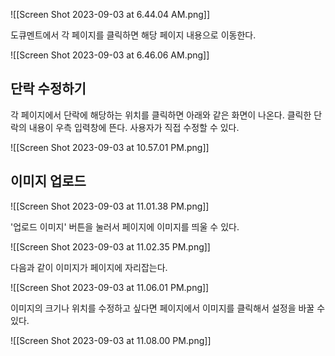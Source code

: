 

![[Screen Shot 2023-09-03 at 6.44.04 AM.png]]

도큐멘트에서 각 페이지를 클릭하면 해당 페이지 내용으로 이동한다.

![[Screen Shot 2023-09-03 at 6.46.06 AM.png]]


## 단락 수정하기

각 페이지에서 단락에 해당하는 위치를 클릭하면 아래와 같은 화면이 나온다.
클릭한 단락의 내용이 우측 입력창에 뜬다.
사용자가 직접 수정할 수 있다.

![[Screen Shot 2023-09-03 at 10.57.01 PM.png]]





## 이미지 업로드

![[Screen Shot 2023-09-03 at 11.01.38 PM.png]]

'업로드 이미지' 버튼을 눌러서 페이지에 이미지를 띄울 수 있다.

![[Screen Shot 2023-09-03 at 11.02.35 PM.png]]



다음과 같이 이미지가 페이지에 자리잡는다.

![[Screen Shot 2023-09-03 at 11.06.01 PM.png]]


이미지의 크기나 위치를 수정하고 싶다면 페이지에서 이미지를 클릭해서 
설정을 바꿀 수 있다.

![[Screen Shot 2023-09-03 at 11.08.00 PM.png]]